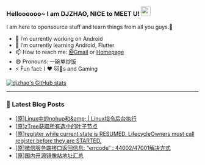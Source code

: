 ### Helloooooo~ I am DJZHAO, NICE to MEET U! <a href="https://github.com/djzhao627"><img src="https://media.giphy.com/media/hvRJCLFzcasrR4ia7z/giphy.gif" width="25px" height="25px"></a>

I am here to opensource stuff and learn things from all you guys.🥰

- 🔭 I’m currently working on Android
- 🌱 I’m currently learning Android, Flutter
- 📫 How to reach me: [@Gmail](mailto://djzhao627@gmail.com) or [Homepage](https://djzhao.js.org)
- 😄 Pronouns: 一碗单炒饭
- ⚡ Fun fact: I ❤️ 🐱🐶s and Gaming 

[![djzhao's GitHub stats](https://github-readme-stats.vercel.app/api?username=djzhao627&show_icons=true)](https://github.com/djzhao627)

<!-- [![Top Langs](https://github-readme-stats.vercel.app/api/top-langs/?username=djzhao627&layout=compact)](https://github.com/anuraghazra/github-readme-stats) -->

---

### 📕 Latest Blog Posts
<!-- BLOG-POST-LIST:START -->
- [[原]Linux中的nohup和&amp;amp; | Linux指令后台执行](https://blog.csdn.net/djzhao627/article/details/123557023)
- [[原]zTree获取所有选中的叶子节点](https://blog.csdn.net/djzhao627/article/details/123452161)
- [[原]register while current state is RESUMED. LifecycleOwners must call register before they are STARTED.](https://blog.csdn.net/djzhao627/article/details/123269644)
- [[原]微信服务端接口返回信息: “errcode“ : 44002/47001解决方式](https://blog.csdn.net/djzhao627/article/details/123126930)
- [[原]国内开源镜像站地址汇总](https://blog.csdn.net/djzhao627/article/details/122999240)
<!-- BLOG-POST-LIST:END -->

<!--
**djzhao627/djzhao627** is a ✨ _special_ ✨ repository because its `README.md` (this file) appears on your GitHub profile.
### Hi there 👋
Here are some ideas to get you started:

- 🔭 I’m currently working on ...
- 🌱 I’m currently learning ...
- 👯 I’m looking to collaborate on ...
- 🤔 I’m looking for help with ...
- 💬 Ask me about ...
- 📫 How to reach me: ...
- 😄 Pronouns: ...
- ⚡ Fun fact: ...
-->
